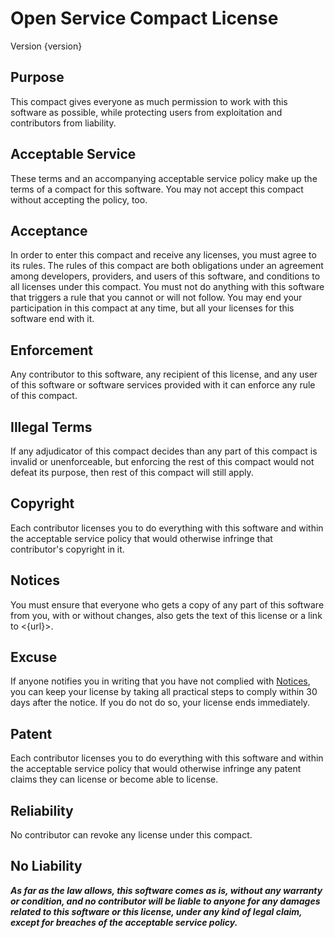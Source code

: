 # Open Service Compact License
Version {version}

## Purpose
This compact gives everyone as much permission to work with this software as possible, while protecting users from exploitation and contributors from liability.

## Acceptable Service
These terms and an accompanying acceptable service policy make up the terms of a compact for this software.  You may not accept this compact without accepting the policy, too.

## Acceptance
In order to enter this compact and receive any licenses, you must agree to its rules.  The rules of this compact are both obligations under an agreement among developers, providers, and users of this software, and conditions to all licenses under this compact.  You must not do anything with this software that triggers a rule that you cannot or will not follow.  You may end your participation in this compact at any time, but all your licenses for this software end with it.

## Enforcement
Any contributor to this software, any recipient of this license, and any user of this software or software services provided with it can enforce any rule of this compact.

## Illegal Terms
If any adjudicator of this compact decides than any part of this compact is invalid or unenforceable, but enforcing the rest of this compact would not defeat its purpose, then rest of this compact will still apply.

## Copyright
Each contributor licenses you to do everything with this software and within the acceptable service policy that would otherwise infringe that contributor's copyright in it.

## Notices
You must ensure that everyone who gets a copy of any part of this software from you, with or without changes, also gets the text of this license or a link to <{url}>.

## Excuse
If anyone notifies you in writing that you have not complied with [Notices](#notices), you can keep your license by taking all practical steps to comply within 30 days after the notice.  If you do not do so, your license ends immediately.

## Patent
Each contributor licenses you to do everything with this software and within the acceptable service policy that would otherwise infringe any patent claims they can license or become able to license.

## Reliability
No contributor can revoke any license under this compact.

## No Liability
***As far as the law allows, this software comes as is, without any warranty or condition, and no contributor will be liable to anyone for any damages related to this software or this license, under any kind of legal claim, except for breaches of the acceptable service policy.***